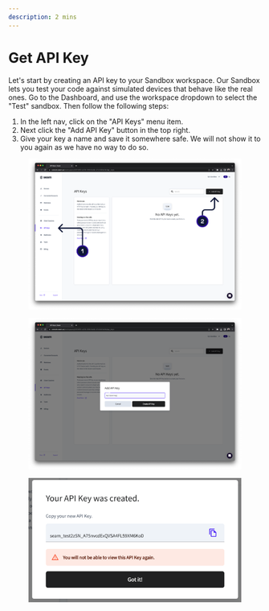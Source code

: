 ```yaml
---
description: 2 mins
---
```


# Get API Key

Let's start by creating an API key to your Sandbox workspace. Our Sandbox lets you test your code against simulated devices that behave like the real ones. Go to the Dashboard, and use the workspace dropdown to select the "Test" sandbox. Then follow the following steps:

1. In the left nav, click on the "API Keys" menu item.
2. Next click the "Add API Key" button in the top right.&#x20;
3. Give your key a name and save it somewhere safe. We will not show it to you again as we have no way to do so.

<figure><img src="../.gitbook/assets/step 1.png" alt=""><figcaption></figcaption></figure>

<figure><img src="../.gitbook/assets/step2.png" alt=""><figcaption></figcaption></figure>

<figure><img src="../.gitbook/assets/step3.png" alt=""><figcaption></figcaption></figure>

